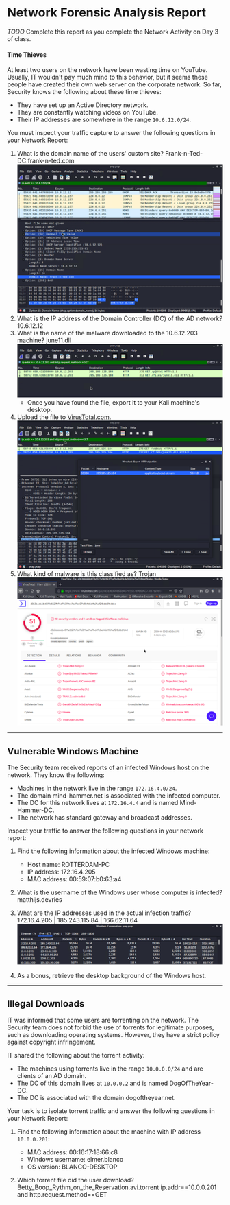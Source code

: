 # Network Forensic Analysis Report

_TODO_ Complete this report as you complete the Network Activity on Day 3 of class.


#### Time Thieves

At least two users on the network have been wasting time on YouTube. Usually, IT wouldn't pay much mind to this behavior, but it seems these people have created their own web server on the corporate network. So far, Security knows the following about these time thieves:

- They have set up an Active Directory network.
- They are constantly watching videos on YouTube.
- Their IP addresses are somewhere in the range `10.6.12.0/24`.

You must inspect your traffic capture to answer the following questions in your Network Report:
1. What is the domain name of the users' custom site? 
  Frank-n-Ted-DC.frank-n-ted.com
  ![frankandted](images/frankandted.png)
2. What is the IP address of the Domain Controller (DC) of the AD network? 
  10.6.12.12
3. What is the name of the malware downloaded to the 10.6.12.203 machine? 
  june11.dll
  ![june11](images/june11.png)
   - Once you have found the file, export it to your Kali machine's desktop.
4. Upload the file to [VirusTotal.com](https://www.virustotal.com/gui/). 
  ![june11_file_upload](images/june11_file_upload.png)
5. What kind of malware is this classified as?
  Trojan
  ![june11_trojan](images/june11_trojan.png)
---

## Vulnerable Windows Machine
The Security team received reports of an infected Windows host on the network. They know the following:
- Machines in the network live in the range `172.16.4.0/24`.
- The domain mind-hammer.net is associated with the infected computer.
- The DC for this network lives at `172.16.4.4` and is named Mind-Hammer-DC.
- The network has standard gateway and broadcast addresses.

Inspect your traffic to answer the following questions in your network report:
1. Find the following information about the infected Windows machine:
    - Host name: ROTTERDAM-PC
    - IP address: 172.16.4.205
    - MAC address: 00:59:07:b0:63:a4

2. What is the username of the Windows user whose computer is infected? 
  matthijs.devries
3. What are the IP addresses used in the actual infection traffic? 172.16.4.205 | 185.243.115.84 | 166.62.11.64
  ![conversation_traffic](images/conversation_traffic.png)
4. As a bonus, retrieve the desktop background of the Windows host.

---

## Illegal Downloads
IT was informed that some users are torrenting on the network. The Security team does not forbid the use of torrents for legitimate purposes, such as downloading operating systems. However, they have a strict policy against copyright infringement.

IT shared the following about the torrent activity:

- The machines using torrents live in the range `10.0.0.0/24` and are clients of an AD domain.
- The DC of this domain lives at `10.0.0.2` and is named DogOfTheYear-DC.
- The DC is associated with the domain dogoftheyear.net.

Your task is to isolate torrent traffic and answer the following questions in your Network Report:

1. Find the following information about the machine with IP address `10.0.0.201`:
    - MAC address: 00:16:17:18:66:c8
    - Windows username: elmer.blanco
    - OS version: BLANCO-DESKTOP

2. Which torrent file did the user download?
  Betty_Boop_Rythm_on_the_Reservation.avi.torrent
  ip.addr==10.0.0.201 and http.request.method==GET
